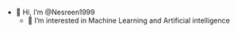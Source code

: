 - 👋 Hi, I’m @Nesreen1999
  - 👀 I’m interested in Machine Learning and Artificial intelligence

<!---
Nesreen1999/Nesreen1999 is a ✨ special ✨ repository because its `README.md` (this file) appears on your GitHub profile.
You can click the Preview link to take a look at your changes.
--->
